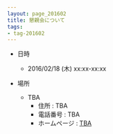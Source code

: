 ```yaml
---
layout: page_201602
title: 懇親会について
tags:
- tag-201602
---
```


* 日時
  * 2016/02/18 (木) xx:xx-xx:xx

* 場所
  * TBA
    * 住所 : TBA
    * 電話番号 : TBA
    * ホームページ : [TBA](#)
